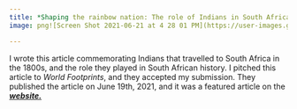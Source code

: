 ```yaml
---
title: *Shaping the rainbow nation: The role of Indians in South Africa*
image: png![Screen Shot 2021-06-21 at 4 28 01 PM](https://user-images.githubusercontent.com/71097494/122835220-93789980-d2b5-11eb-9cc3-415c09b4ebde.png)

---
```


I wrote this article commemorating Indians that travelled to South Africa in the 1800s, and the role they played in South African history. I pitched this article to *World Footprints*, and they accepted my submission. They published the article on June 19th, 2021, and it was a featured article on the <a href="https://www.worldfootprints.com/shaping-the-rainbow-nation-the-role-of-indians-in-south-africa/" target="_blank">***website.***</a>
